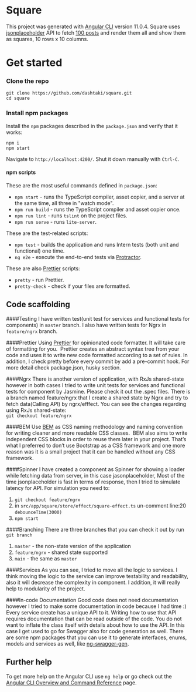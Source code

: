 # Square

This project was generated with [Angular CLI](https://github.com/angular/angular-cli) version 11.0.4.
Square uses [jsonplaceholder](https://jsonplaceholder.typicode.com/) API to fetch [100 posts](https://jsonplaceholder.typicode.com/posts) and render them
all and show them as squares, 10 rows x 10 columns.

# Get started

### Clone the repo

```shell
git clone https://github.com/dashtaki/square.git
cd square
```

### Install npm packages

Install the `npm` packages described in the `package.json` and verify that it works:

```shell
npm i
npm start
```

Navigate to `http://localhost:4200/`.
Shut it down manually with `Ctrl-C`.

#### npm scripts

These are the most useful commands defined in `package.json`:

- `npm start` - runs the TypeScript compiler, asset copier, and a server at the same time, all three in "watch mode".
- `npm run build` - runs the TypeScript compiler and asset copier once.
- `npm run lint` - runs `tslint` on the project files.
- `npm run serve` - runs `lite-server`.

These are the test-related scripts:

- `npm test` - builds the application and runs Intern tests (both unit and functional) one time.
- `ng e2e` - execute the end-to-end tests via [Protractor](http://www.protractortest.org/).

These are also [Prettier](https://prettier.io/) scripts:

- `pretty` - run Prettier.
- `pretty-check` - check if your files are formatted.

## Code scaffolding

####Testing
I have written test(unit test for services and functional tests for components) in `master` branch.
I also have written tests for Ngrx in `feature/ngrx` branch.

####Prettier
Using [Prettier](https://prettier.io/) for opinionated code formatter.
It will take care of formatting for you. 
Prettier creates an abstract syntax tree from your code and uses it to write new code formatted according to a set of rules.
In addition, I check pretty before every commit by add a pre-commit hook. For more detail check package.json, husky section.

####Ngrx
There is another version of application, with RxJs shared-state however in both cases I tried to write unit tests for services and functional tests for component by Jasmine.
Please check it out the .spec files.
There is a branch named feature/ngrx that I create a shared state by Ngrx and try to fetch data(Calling API) by ngrx/efffect.
You can see the changes regarding using RxJs shared-state:
<br />
`git checkout feature/ngrx`

####BEM
Use [BEM](http://getbem.com/introduction/) as CSS naming methodology and naming convention for writing cleaner and more readable CSS classes.
 BEM also aims to write independent CSS blocks in order to reuse them later in your project.
That’s what I preferred to don’t use Bootstrap as a CSS framework and one more reason was it is a small project that it can be handled without any CSS framework.

####Spinner
I have created a component as Spinner for showing a loader while fetching data from server, in this case jasonplaceholder,
Most of the time jsonplaceholder is fast in terms of response, then I tried to simulate latency for API.
For simulation you need to:

1. `git checkout feature/ngrx`
2. in `src/app/square/store/effect/square-effect.ts` un-comment line:20 `debounceTime(3000)`
3. `npm start`

####Branching
There are three branches that you can check it out by run
`git branch`

1. `master` - the non-state version of the application
2. `feature/ngrx` - shared state supported
3. `main` - the same as `master`

####Services
As you can see, I tried to move all the logic to services.
I think moving the logic to the service can improve testability and readability,
also it will decrease the complexity in component. I addition, it will really help to modularity of the project.

####In-code Documentation
Good code does not need documentation however
I tried to make some documentation in code because I had time :)
Every service create has a unique API to it.
Writing how to use that API requires documentation that can be read outside of the code.
You do not want to inflate the class itself with details about how to use the API.
In this case I get used to go for Swagger also for code generation as well.
There are some npm packages that you can use it to generate interfaces, enums, models and services as well,
like [ng-swagger-gen](https://www.npmjs.com/package/ng-swagger-gen).

## Further help

To get more help on the Angular CLI use `ng help` or go check out the [Angular CLI Overview and Command Reference](https://angular.io/cli) page.
